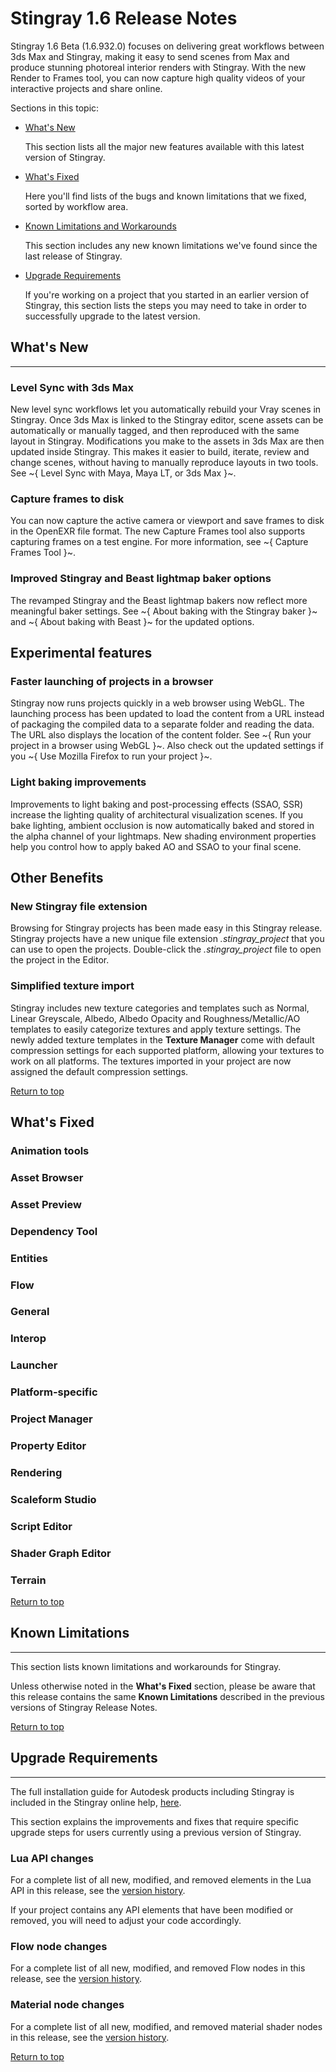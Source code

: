 # Stingray 1.6 Release Notes
<a name="top"></a>

Stingray 1.6 Beta (1.6.932.0) focuses on delivering great workflows between 3ds Max and Stingray, making it easy to send scenes from Max and produce stunning photoreal interior renders with Stingray. With the new Render to Frames tool, you can now capture high quality videos of your interactive projects and share online.

Sections in this topic:

-	[What's New](#whats-new)

	This section lists all the major new features available with this latest version of Stingray.

-	[What's Fixed](#whats-fixed)

	Here you'll find lists of the bugs and known limitations that we fixed, sorted by workflow area.

-	[Known Limitations and Workarounds](#known-limitations)

	This section includes any new known limitations we've found since the last release of Stingray.

-	[Upgrade Requirements](#upgrade-requirements)

	If you're working on a project that you started in an earlier version of Stingray, this section lists the steps you may need to take in order to successfully upgrade to the latest version.

## What's New

* * *

### Level Sync with 3ds Max

New level sync workflows let you automatically rebuild your Vray scenes in Stingray. Once 3ds Max is linked to the Stingray editor, scene assets can be automatically or manually tagged, and then reproduced with the same layout in Stingray. Modifications you make to the assets in 3ds Max are then updated inside Stingray. This makes it easier to build, iterate, review and change scenes, without having to manually reproduce layouts in two tools. See ~{ Level Sync with Maya, Maya LT, or 3ds Max }~.

### Capture frames to disk

You can now capture the active camera or viewport and save frames to disk in the OpenEXR file format. The new Capture Frames tool also supports capturing frames on a test engine. For more information, see ~{ Capture Frames Tool }~.  

### Improved Stingray and Beast lightmap baker options

The revamped Stingray and the Beast lightmap bakers now reflect more meaningful baker settings. See ~{ About baking with the Stingray baker }~ and ~{ About baking with Beast }~ for the updated options.


## Experimental features

### Faster launching of projects in a browser

Stingray now runs projects quickly in a web browser using WebGL. The launching process has been updated to load the content from a URL instead of packaging the compiled data to a separate folder and reading the data. The URL also displays the location of the content folder. See ~{ Run your project in a browser using WebGL }~. Also check out the updated settings if you ~{ Use Mozilla Firefox to run your project }~.

### Light baking improvements

Improvements to light baking and post-processing effects (SSAO, SSR) increase the lighting quality of architectural visualization scenes.  If you bake lighting, ambient occlusion is now automatically baked and stored in the alpha channel of your lightmaps. New shading environment properties help you control how to apply baked AO and SSAO to your final scene.

## Other Benefits

### New Stingray file extension

Browsing for Stingray projects has been made easy in this Stingray release. Stingray projects have a new unique file extension *.stingray_project* that you can use to open the projects. Double-click the *.stingray_project* file to open the project in the Editor.

### Simplified texture import

Stingray includes new texture categories and templates such as Normal, Linear Greyscale, Albedo, Albedo Opacity and Roughness/Metallic/AO templates to easily categorize textures and apply texture settings. The newly added texture templates in the **Texture Manager** come with default compression settings for each supported platform, allowing your textures to work on all platforms.  The textures imported in your project are now assigned the default compression settings.

[Return to top](#top)

## What's Fixed

### Animation tools

### Asset Browser

### Asset Preview

### Dependency Tool

### Entities

### Flow

### General

### Interop

### Launcher

### Platform-specific

### Project Manager

### Property Editor

### Rendering

### Scaleform Studio

### Script Editor

### Shader Graph Editor

### Terrain

[Return to top](#top)

## Known Limitations

* * *

This section lists known limitations and workarounds for Stingray.

Unless otherwise noted in the **What's Fixed** section, please be aware that this release contains the same **Known Limitations** described in the previous versions of Stingray Release Notes.

[Return to top](#top)

## Upgrade Requirements

* * *

The full installation guide for Autodesk products including Stingray is included in the Stingray online help, [here](http://www.autodesk.com/stingray-install-ENU "here").

This section explains the improvements and fixes that require specific upgrade steps for users currently using a previous version of Stingray.

### Lua API changes

For a complete list of all new, modified, and removed elements in the Lua API in this release, see the [version history](../../lua_ref/versions.html).

If your project contains any API elements that have been modified or removed, you will need to adjust your code accordingly.

### Flow node changes

For a complete list of all new, modified, and removed Flow nodes in this release, see the [version history](../../flow_ref/versions.html).

### Material node changes

For a complete list of all new, modified, and removed material shader nodes in this release, see the [version history](../../shader_ref/versions.html).

[Return to top](#top)
